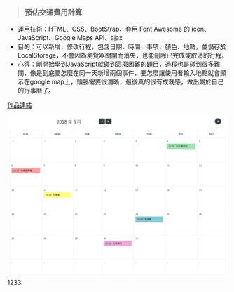 > ### 預估交通費用計算

* 運用技術：HTML、CSS、BootStrap、套用 Font Awesome 的 icon、JavaScript、Google Maps API、ajax
* 目的：可以新增、修改行程，包含日期、時間、事項、顏色、地點，並儲存於LocalStorage，不會因為瀏覽器關閉而消失，也能刪除已完成或取消的行程。
* 心得：剛開始學到JavaScript就碰到這麼困難的題目，過程也是碰到很多難關，像是到底要怎麼在同一天新增兩個事件、要怎麼讓使用者輸入地點就會顯示在google map上，頭腦需要很清晰，最後真的很有成就感，做出屬於自己的行事曆了。

[作品連結](https://papersblog.azurewebsites.net/calendar/)

![Foo](https://raw.githubusercontent.com/paperhuang/BuildSchool-Front-End/master/Pictures/Calendar.png "行事曆")1233
